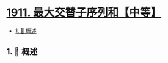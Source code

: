 # [1911. 最大交替子序列和【中等】](https://github.com/Tdahuyou/TNotes.leetcode/tree/main/notes/1911.%20%E6%9C%80%E5%A4%A7%E4%BA%A4%E6%9B%BF%E5%AD%90%E5%BA%8F%E5%88%97%E5%92%8C%E3%80%90%E4%B8%AD%E7%AD%89%E3%80%91)

<!-- region:toc -->

- [1. 📝 概述](#1--概述)

<!-- endregion:toc -->

## 1. 📝 概述
